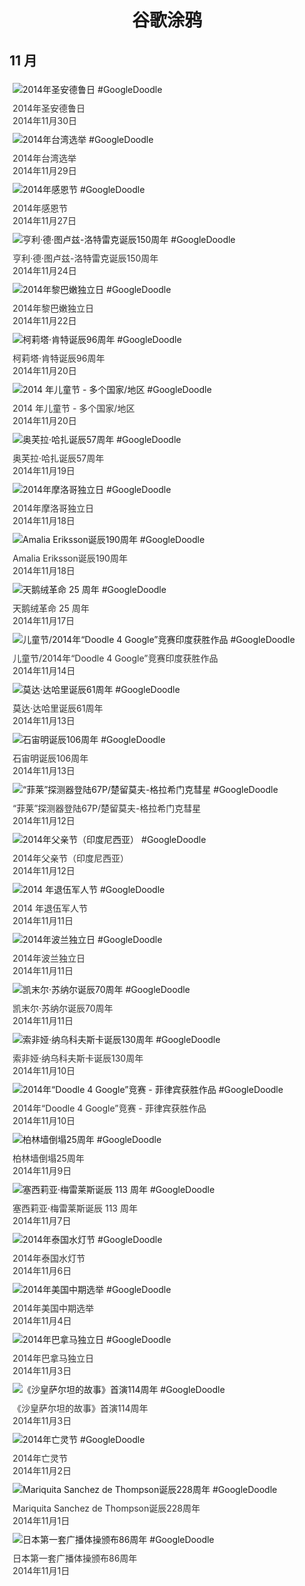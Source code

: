 
<h1 align="center"> 谷歌涂鸦 </h1>




## 11 月

<div class="image">


<img src="https://lh3.googleusercontent.com/CUYZIDwS1C6ErdxWplGrYOJpwAUxzZ77J7F7uMbN9QltY6DT_4thko_xWKK2UvK2SY6uwc0D-QB_Wlap3etGUyVjvFxoOtuaGwBrinMSZQ" alt="2014年圣安德鲁日 #GoogleDoodle" style="margin: 5px"/>
<div class="info" style="font-size: 14px; color:#333333; margin:5px"><div class="title">2014年圣安德鲁日</div><div class="date">2014年11月30日</div></div>

<img src="https://lh3.googleusercontent.com/eMyxmUZBs1luixKa4gjIPBjfq7RNfO-QTGUaNegy6Di565fHTmpGgehp7Kz35NHJjY6HLEksT9fszMn8VMAFcHRGJhSXXbpoZrQVkK4L1g" alt="2014年台湾选举 #GoogleDoodle" style="margin: 5px"/>
<div class="info" style="font-size: 14px; color:#333333; margin:5px"><div class="title">2014年台湾选举</div><div class="date">2014年11月29日</div></div>

<img src="https://lh3.googleusercontent.com/FlRCmQ-h_hHHerHYCOL_kkCAYXTs-fufBCuejW1T-pmPByA4n24T10MFS2VzLt4Q2hpF1FSr_ZsNw4ez1Kjrl4HKAk3QbCIa12t9jEFe" alt="2014年感恩节 #GoogleDoodle" style="margin: 5px"/>
<div class="info" style="font-size: 14px; color:#333333; margin:5px"><div class="title">2014年感恩节</div><div class="date">2014年11月27日</div></div>

<img src="https://lh3.googleusercontent.com/fX1QmO1rtMzpDaXxzYp9MlRj9guAtYfQfpr3ArBk0lz0CbxVdrPlYl-S9Gngm62RAINUdncxorfP6v4QtzzIxi3OoL5GM9kUq3N9Z2C2" alt="亨利·德·图卢兹-洛特雷克诞辰150周年 #GoogleDoodle" style="margin: 5px"/>
<div class="info" style="font-size: 14px; color:#333333; margin:5px"><div class="title">亨利·德·图卢兹-洛特雷克诞辰150周年</div><div class="date">2014年11月24日</div></div>

<img src="https://lh3.googleusercontent.com/KJAJohUxt_D-MuimaQeNT2BMleMHxcSgmjElw2MvTjtEb2Ey3C4YZdeDSpIh9k_i1MGcNec6WVbBSe7K01qD33LEONBAtvUooWCzCl0t" alt="2014年黎巴嫩独立日 #GoogleDoodle" style="margin: 5px"/>
<div class="info" style="font-size: 14px; color:#333333; margin:5px"><div class="title">2014年黎巴嫩独立日</div><div class="date">2014年11月22日</div></div>

<img src="https://lh3.googleusercontent.com/fSnI3wzUFjxoceemKIBvAkcVEsUmpG4KFh4fJVrww4R21m7Zwt2DMc47LHibNABaRlIvKyttwTRBsok5rrYkgf7_yWxAbdf-DFQalKUeAg" alt="柯莉塔·肯特诞辰96周年 #GoogleDoodle" style="margin: 5px"/>
<div class="info" style="font-size: 14px; color:#333333; margin:5px"><div class="title">柯莉塔·肯特诞辰96周年</div><div class="date">2014年11月20日</div></div>

<img src="https://lh3.googleusercontent.com/QWWWZG4RTHnwkqgX5-GzFj7-GNV12lGK-hzptUtd4LGcMN1TWJRfAMqYyZlQMFdfh04q9O3O59v0lpxeAlsUndpAliky3tacxXuco2uF" alt="2014 年儿童节 - 多个国家/地区 #GoogleDoodle" style="margin: 5px"/>
<div class="info" style="font-size: 14px; color:#333333; margin:5px"><div class="title">2014 年儿童节 - 多个国家/地区</div><div class="date">2014年11月20日</div></div>

<img src="https://lh3.googleusercontent.com/yMuKj1hyB73bwlzervxU6H1yjkjPvbYE_Bf23O2APiu3CZLw07i_xfXCT7mgiWNzviYoTYqrAms2eBFvOWaB4uG6xMqyQZN4hRFMqF4" alt="奥芙拉·哈扎诞辰57周年 #GoogleDoodle" style="margin: 5px"/>
<div class="info" style="font-size: 14px; color:#333333; margin:5px"><div class="title">奥芙拉·哈扎诞辰57周年</div><div class="date">2014年11月19日</div></div>

<img src="https://lh3.googleusercontent.com/OGuyzyOV6D_TkuPdbKXrArB2KHEtEp2BLo5QhNxKs5zMuXv6AFE2lwHcJmRNdpNB9rZzPig0llq1PR26rU0jtGFQX2b-2529tEvBbiHyYQ" alt="2014年摩洛哥独立日 #GoogleDoodle" style="margin: 5px"/>
<div class="info" style="font-size: 14px; color:#333333; margin:5px"><div class="title">2014年摩洛哥独立日</div><div class="date">2014年11月18日</div></div>

<img src="https://lh3.googleusercontent.com/GqWEyWWpZQYK5OWxrANhAIyRmBvqkGmdU9HEnwhmbpLMkq5tsRhe87XDN1CDP-Ou9RD48PlWE5a10sVShNctJfxE39Z0LEv63WIK7kQ" alt="Amalia Eriksson诞辰190周年 #GoogleDoodle" style="margin: 5px"/>
<div class="info" style="font-size: 14px; color:#333333; margin:5px"><div class="title">Amalia Eriksson诞辰190周年</div><div class="date">2014年11月18日</div></div>

<img src="https://lh3.googleusercontent.com/kBVqy_EAE2YoMt2rkx-K65gNtThn8LJ-V89HdQsg4_IhHDi35C7fk2dJlCdxunMDJ1MYSNlVbG0LdDZPgVFeFgLulJQ7MC__B_PVj3g" alt="天鹅绒革命 25 周年 #GoogleDoodle" style="margin: 5px"/>
<div class="info" style="font-size: 14px; color:#333333; margin:5px"><div class="title">天鹅绒革命 25 周年</div><div class="date">2014年11月17日</div></div>

<img src="https://lh3.googleusercontent.com/hJhhYbCbkmVIDAyFBldTSni7Cy6w1v25tCdD53Dmrw2GH0wngCPbuY_Srk8fxz0BL493SpVL8yhD8vnnf51f74skEdls70r4SM-GOfK9" alt="儿童节/2014年“Doodle 4 Google”竞赛印度获胜作品 #GoogleDoodle" style="margin: 5px"/>
<div class="info" style="font-size: 14px; color:#333333; margin:5px"><div class="title">儿童节/2014年“Doodle 4 Google”竞赛印度获胜作品</div><div class="date">2014年11月14日</div></div>

<img src="https://lh3.googleusercontent.com/usRYHtzyrrJA3-Wwq_4uX1iU8vsIS1Rv6dPaTMhR71kS3ckD_SrzBAjsL8V-EL3HtKtg1SVYOpmfedW_XzbsufpjM-TP-fiQkm3vmeJI" alt="莫达·达哈里诞辰61周年 #GoogleDoodle" style="margin: 5px"/>
<div class="info" style="font-size: 14px; color:#333333; margin:5px"><div class="title">莫达·达哈里诞辰61周年</div><div class="date">2014年11月13日</div></div>

<img src="https://lh3.googleusercontent.com/XtihzPu986_RrrlZsS2UuNGaJ4LHDV1iyuj76CAsm4QdhVDGXrhIAJ7_Gctg2uWsln3NrydbdabHqKNU8d2e6Zw1v1KBFVzrOJ7JY9pXLw" alt="石宙明诞辰106周年 #GoogleDoodle" style="margin: 5px"/>
<div class="info" style="font-size: 14px; color:#333333; margin:5px"><div class="title">石宙明诞辰106周年</div><div class="date">2014年11月13日</div></div>

<img src="https://lh3.googleusercontent.com/8biT648VsslIX1c2lWAhr38k-c4A_fDZIOM8cUyvmHdfnLqYx2GNtUKCD7FVCbNmUAMZH7983Pkt9a_8wgTiSW0fAXypqZheECf_uIdD" alt="“菲莱”探测器登陆67P/楚留莫夫-格拉希门克彗星 #GoogleDoodle" style="margin: 5px"/>
<div class="info" style="font-size: 14px; color:#333333; margin:5px"><div class="title">“菲莱”探测器登陆67P/楚留莫夫-格拉希门克彗星</div><div class="date">2014年11月12日</div></div>

<img src="https://lh3.googleusercontent.com/uYkLkaS1MBs-V2yZoZsLjknqj675ch9UHmvKnb6m6VQG7RMfPpXNPX8A5NK-LJCtrbSNglTxnDx6JXms-X7qn4ctAv_XHWtvZmw6K_YK" alt="2014年父亲节（印度尼西亚） #GoogleDoodle" style="margin: 5px"/>
<div class="info" style="font-size: 14px; color:#333333; margin:5px"><div class="title">2014年父亲节（印度尼西亚）</div><div class="date">2014年11月12日</div></div>

<img src="https://lh3.googleusercontent.com/OSbbA87-L7ROCXwHD11HkQ-GksCfBhFBhsXxuZNg2Smz_QB1wXTMbl4-0lvLIhf8cUFjsG1_R2Fo1xR_Gq3oMeavyYGv-Jp2FVnBwDY" alt="2014 年退伍军人节 #GoogleDoodle" style="margin: 5px"/>
<div class="info" style="font-size: 14px; color:#333333; margin:5px"><div class="title">2014 年退伍军人节</div><div class="date">2014年11月11日</div></div>

<img src="https://lh3.googleusercontent.com/Faswfn_0lduDXUSvJIdp3hXqi_3fDBX56rlQdGXRNzdHjxrNiNtaJBi9NIt04-6J6stMU5_5qtCL89pSETHkWCwGkazyKnPnnx1DPNRn" alt="2014年波兰独立日 #GoogleDoodle" style="margin: 5px"/>
<div class="info" style="font-size: 14px; color:#333333; margin:5px"><div class="title">2014年波兰独立日</div><div class="date">2014年11月11日</div></div>

<img src="https://lh3.googleusercontent.com/d020rEk5V69ovWdz_WoxB2EGOKpRSS2n0Ve6g3-db3aCxaml4v6ENeSKK_7yjsmnPKN48ddmLlCmM5e4CArVPWUuWcB0ilBXLUrxEqES" alt="凯末尔·苏纳尔诞辰70周年 #GoogleDoodle" style="margin: 5px"/>
<div class="info" style="font-size: 14px; color:#333333; margin:5px"><div class="title">凯末尔·苏纳尔诞辰70周年</div><div class="date">2014年11月11日</div></div>

<img src="https://lh3.googleusercontent.com/Y4_Hn8SA_M3TxNwrZrOfKAlUJFnjH32gtP4-4aX41hJY6HIpI1EIeLWA7ulDbpyg4GJmGqCVjNBEVRgSoiCzeDeLIHU2uwFhapc-HnA" alt="索非娅·纳乌科夫斯卡诞辰130周年 #GoogleDoodle" style="margin: 5px"/>
<div class="info" style="font-size: 14px; color:#333333; margin:5px"><div class="title">索非娅·纳乌科夫斯卡诞辰130周年</div><div class="date">2014年11月10日</div></div>

<img src="https://lh3.googleusercontent.com/_-blObqwACgeUeb36JAgQmXk-MC-jFhQixvCJdjqDJs-ZTxeNyrEqiBfx9vtYVRe445Gy4dBCcBuoarMOwtd5CYYn3ZpgodSOJwiXEpl" alt="2014年“Doodle 4 Google”竞赛 - 菲律宾获胜作品 #GoogleDoodle" style="margin: 5px"/>
<div class="info" style="font-size: 14px; color:#333333; margin:5px"><div class="title">2014年“Doodle 4 Google”竞赛 - 菲律宾获胜作品</div><div class="date">2014年11月10日</div></div>

<img src="https://lh3.googleusercontent.com/d3yxKmxYrcGb2hs2PGPZhd7wUben6srlSVaa2ZYmNOgB_RhNW3CxkdVK5C1bpUbVZDjsL4RGteZ7bpaiDsQk3HA7SwCTw2fAzaHtmtA" alt="柏林墙倒塌25周年 #GoogleDoodle" style="margin: 5px"/>
<div class="info" style="font-size: 14px; color:#333333; margin:5px"><div class="title">柏林墙倒塌25周年</div><div class="date">2014年11月9日</div></div>

<img src="https://lh3.googleusercontent.com/Y3cDgCaM1fbb-HDbS_Iu8N9UbeDTisqNteItm57GC4q4kCcV8uudqOGK7er910nEZEkRZuDl6Hre13FrE4Bm19GmhJ2hASungKirfw56Qw" alt="塞西莉亚·梅雷莱斯诞辰 113 周年 #GoogleDoodle" style="margin: 5px"/>
<div class="info" style="font-size: 14px; color:#333333; margin:5px"><div class="title">塞西莉亚·梅雷莱斯诞辰 113 周年</div><div class="date">2014年11月7日</div></div>

<img src="https://lh3.googleusercontent.com/hG4dqhLgcY117tyYUVz3JxYSmdUCFubTKPtu5ixpfGCHTfmJxS26z57YgP5I7VIfUyQV7nBW7pWvAl79Cr6momFVMjFHB1PshrRlxVVv" alt="2014年泰国水灯节 #GoogleDoodle" style="margin: 5px"/>
<div class="info" style="font-size: 14px; color:#333333; margin:5px"><div class="title">2014年泰国水灯节</div><div class="date">2014年11月6日</div></div>

<img src="https://lh3.googleusercontent.com/N9jcwu0Yx3trWZzZASG0Z3xPe2ZCmcKSTXk6ugmOtelTmbKCBEL83c0tv2aFPzZ3b0Iko29CnRoiKqUKZm9BRPw2KbruTJnm9_DWlSNp" alt="2014年美国中期选举 #GoogleDoodle" style="margin: 5px"/>
<div class="info" style="font-size: 14px; color:#333333; margin:5px"><div class="title">2014年美国中期选举</div><div class="date">2014年11月4日</div></div>

<img src="https://lh3.googleusercontent.com/TTKafl-osETIV_-vnfSvRe7Gj6Mh2DKqLQcAQjP4QQXAKLlm9OjXRB8y-n7EzHmnODSfNPb3kE9v7CvQeEkFNLDjj4_Mv1j0fbr-P1T1" alt="2014年巴拿马独立日 #GoogleDoodle" style="margin: 5px"/>
<div class="info" style="font-size: 14px; color:#333333; margin:5px"><div class="title">2014年巴拿马独立日</div><div class="date">2014年11月3日</div></div>

<img src="https://lh3.googleusercontent.com/5BMPB3ZPjZ5VLDG7micTRgYjrA__A8Ej7XLHiFIxBuVrEJAtYprsekHg1URx5Ym6leKuodCK_cRaly0gEA_P_8LsbRynjMbZHtdwaAg" alt="《沙皇萨尔坦的故事》首演114周年 #GoogleDoodle" style="margin: 5px"/>
<div class="info" style="font-size: 14px; color:#333333; margin:5px"><div class="title">《沙皇萨尔坦的故事》首演114周年</div><div class="date">2014年11月3日</div></div>

<img src="https://lh3.googleusercontent.com/8c7zfZZoQgnkkmHJS5BcIpWktwAH3YXUmnK8pfZArekd5e0tfze1T9bZ-_VdrmKjBv2LFF7WHvS0Yp9tYWRA82DScp9Rn_nyTZHbLwtd" alt="2014年亡灵节 #GoogleDoodle" style="margin: 5px"/>
<div class="info" style="font-size: 14px; color:#333333; margin:5px"><div class="title">2014年亡灵节</div><div class="date">2014年11月2日</div></div>

<img src="https://lh3.googleusercontent.com/1fyOSHQ81WdwFs9Ix3g_gBp3i0oMyc0BJ-4jFVFqoZ8jeuVS1T1M9POoj31aegD8r64AnrqNYxswYgyGX2Op_rP-ngNHhMJjxcWO44Il" alt="Mariquita Sanchez de Thompson诞辰228周年 #GoogleDoodle" style="margin: 5px"/>
<div class="info" style="font-size: 14px; color:#333333; margin:5px"><div class="title">Mariquita Sanchez de Thompson诞辰228周年</div><div class="date">2014年11月1日</div></div>

<img src="https://lh3.googleusercontent.com/rMCrJXHX4Oxp-idAT8x32nqVGTrvmZ61AS6ZfF-L3f2jucxX5mYeZsWmN6oPmKaHyC0G-oDqBYcmXiY9t8KUgCgZDLEwGXeIIIy5jYtS3w" alt="日本第一套广播体操颁布86周年 #GoogleDoodle" style="margin: 5px"/>
<div class="info" style="font-size: 14px; color:#333333; margin:5px"><div class="title">日本第一套广播体操颁布86周年</div><div class="date">2014年11月1日</div></div>

</div>








